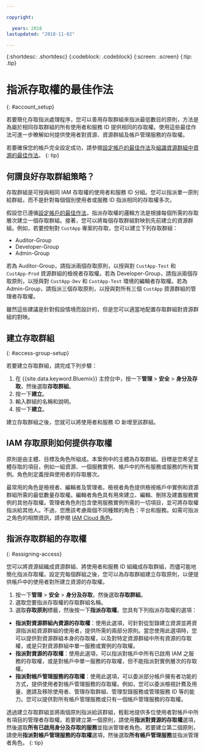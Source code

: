 ```yaml
---

copyright:

  years: 2018
lastupdated: "2018-11-02"

---
```


{:shortdesc: .shortdesc}
{:codeblock: .codeblock}
{:screen: .screen}
{:tip: .tip}

# 指派存取權的最佳作法
{: #account_setup}

若要簡化存取指派處理程序，您可以善用存取群組來指派最低數目的原則，方法是為屬於相同存取群組的所有使用者和服務 ID 提供相同的存取權。使用這些最佳作法可進一步瞭解如何提供使用者對資源、資源群組及帳戶管理服務的存取權。

若要確保您的帳戶完全設定成功，請參閱[設定帳戶的最佳作法](/docs/account/bp_account.html#account_setup)及[組識資源群組中資源的最佳作法](/docs/resources/bestpractice_rgs.html)。
{: tip}

## 何謂良好存取群組策略？

存取群組是可授與相同 IAM 存取權的使用者和服務 ID 分組。您可以指派單一原則給群組，而不是針對每個個別使用者或服務 ID 指派相同的存取權多次。

假設您已遵循[設定帳戶的最佳作法](/docs/account/bp_account.html#account_setup)，指派存取權的邏輯方法是根據每個所需的存取層次建立一個存取群組。接著，您可以將每個存取群組對映到先前建立的資源群組。例如，若要控制對 `CustApp` 專案的存取，您可以建立下列存取群組：

* Auditor-Group
* Developer-Group
* Admin-Group

若為 Auditor-Group，請指派兩個存取原則，以授與對 `CustApp-Test` 和 `CustApp-Prod` 資源群組的檢視者存取權。若為 Developer-Group，請指派兩個存取原則，以授與對 `CustApp-Dev` 和 `CustApp-Test` 環境的編輯者存取權。若為 Admin-Group，請指派三個存取原則，以授與對所有三個 `CustApp` 資源群組的管理者存取權。

雖然這些建議是針對假設情境而設計的，但是您可以適當地配置存取群組對資源群組的對映。

## 建立存取群組
{: #access-group-setup}

若要建立存取群組，請完成下列步驟： 

1. 在 {{site.data.keyword.Bluemix}} 主控台中，按一下**管理** &gt; **安全** &gt; **身分及存取**，然後選取**存取群組**。
2. 按一下**建立**。
3. 輸入群組的名稱和說明。
4. 按一下**建立**。

建立存取群組之後，您就可以將使用者和服務 ID 新增至該群組。

## IAM 存取原則如何提供存取權

原則是由主體、目標及角色所組成。本案例中的主體為存取群組。目標是您希望主體存取的項目，例如一組資源、一個服務實例、帳戶中的所有服務或服務的所有實例。角色則定義授與使用者的存取層次。

最常用的角色是檢視者、編輯者及管理者。檢視者角色提供檢視帳戶中實例和資源群組所需的最低數量存取權。編輯者角色具有用來建立、編輯、刪除及建置服務實例的其他存取權。管理者角色則包含使用服務實例所需的一切項目，並可將存取權指派給其他人。不過，您應該考慮兩個不同種類的角色：平台和服務。如需可指派之角色的相關資訊，請參閱 [IAM Cloud 角色](/docs/iam/users_roles.html#iamusermanrol)。 

## 指派存取群組的存取權
{: #assigning-access}

您可以將資源組織成資源群組、將使用者和服務 ID 組織成存取群組，而儘可能地簡化指派存取權。設定完每個群組之後，您可以為存取群組建立存取原則，以便提供帳戶中的使用者對所建立資源的存取權。

1. 按一下**管理** &gt; **安全** &gt; **身分及存取**，然後選取**存取群組**。
2. 選取您要指派存取權的存取群組名稱。
3. 選取**存取原則**標籤，然後按一下**指派存取權**。您具有下列指派存取權的選項：

  * **指派對資源群組內資源的存取權**：使用此選項，可針對從型錄建立資源並將資源指派給資源群組的使用者，提供所需的兩部分原則。當您使用此選項時，您可以提供對資源群組本身的存取權，以及對特定資源群組中所有資源的存取權，或是只對資源群組中單一服務或實例的存取權。
  * **指派對資源的存取權**：使用此選項，可以指派對帳戶中所有已啟用 IAM 之服務的存取權，或是對帳戶中單一服務的存取權，但不能指派對實例層次的存取權。
  * **指派對帳戶管理服務的存取權**：使用此選項，可以委派部分帳戶擁有者功能的方式，提供使用者對帳戶管理服務的存取權。例如，您可以委派檢視計費及用量、邀請及移除使用者、管理存取群組、管理型錄服務或管理服務 ID 等的能力。您可以提供對所有帳戶管理服務或只有一個帳戶管理服務的存取權。

透過建立存取群組並將兩個原則指派給該群組，輕鬆地提供多位使用者對帳戶中所有項目的管理者存取權。若要建立第一個原則，請使用**指派對資源的存取權**選項，然後選取**所有已啟用身分及存取的服務**並指派管理者角色。若要建立第二個原則，請使用**指派對帳戶管理服務的存取權**選項，然後選取**所有帳戶管理服務**並指派管理者角色。
{: tip}

